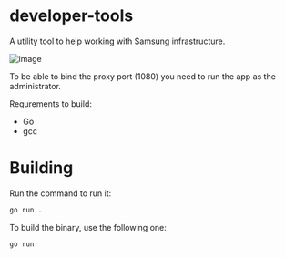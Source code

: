 ﻿# developer-tools

 A utility tool to help working with Samsung infrastructure.

![image](https://github.com/user-attachments/assets/b2cd476f-1add-47a6-8a42-bc77e6da578e)

To be able to bind the proxy port (1080) you need to run the app as the administrator.

Requrements to build:

* Go
* gcc


# Building

Run the command to run it:

```sh
go run .
```

To build the binary, use the following one:

```sh
go run
```